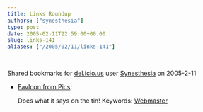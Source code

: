```yaml
---
title: Links Roundup
authors: ["synesthesia"]
type: post
date: 2005-02-11T22:59:00+00:00
slug: links-141 
aliases: ["/2005/02/11/links-141"]

---
```

Shared bookmarks for [del.icio.us][1] user  [Synesthesia][2] on 2005-2-11

  * [FavIcon from Pics][3]:
  
    Does what it says on the tin! Keywords: [Webmaster][4]

 [1]: https://del.icio.us/
 [2]: https://del.icio.us/synesthesia
 [3]: https://www.html-kit.com/e/favicon.cgi "https://www.html-kit.com/e/favicon.cgi"
 [4]: https://del.icio.us/synesthesia/Webmaster